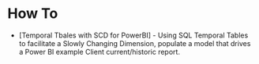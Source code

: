# How To

* [Temporal Tbales with SCD for PowerBI] -  Using SQL Temporal Tables to facilitate a Slowly Changing Dimension, populate a model that drives a Power BI example Client current/historic report. 
